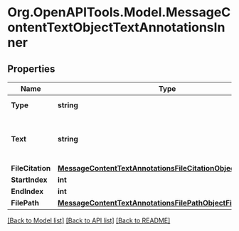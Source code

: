 # Org.OpenAPITools.Model.MessageContentTextObjectTextAnnotationsInner

## Properties

Name | Type | Description | Notes
------------ | ------------- | ------------- | -------------
**Type** | **string** | Always &#x60;file_citation&#x60;. | 
**Text** | **string** | The text in the message content that needs to be replaced. | 
**FileCitation** | [**MessageContentTextAnnotationsFileCitationObjectFileCitation**](MessageContentTextAnnotationsFileCitationObjectFileCitation.md) |  | 
**StartIndex** | **int** |  | 
**EndIndex** | **int** |  | 
**FilePath** | [**MessageContentTextAnnotationsFilePathObjectFilePath**](MessageContentTextAnnotationsFilePathObjectFilePath.md) |  | 

[[Back to Model list]](../README.md#documentation-for-models) [[Back to API list]](../README.md#documentation-for-api-endpoints) [[Back to README]](../README.md)

